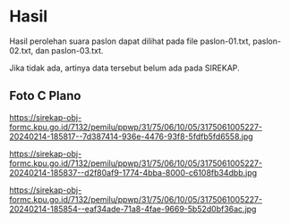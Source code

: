 # Hasil

Hasil perolehan suara paslon dapat dilihat pada file paslon-01.txt, paslon-02.txt, dan paslon-03.txt.

Jika tidak ada, artinya data tersebut belum ada pada SIREKAP.

## Foto C Plano

https://sirekap-obj-formc.kpu.go.id/7132/pemilu/ppwp/31/75/06/10/05/3175061005227-20240214-185817--7d387414-936e-4476-93f8-5fdfb5fd6558.jpg

https://sirekap-obj-formc.kpu.go.id/7132/pemilu/ppwp/31/75/06/10/05/3175061005227-20240214-185837--d2f80af9-1774-4bba-8000-c6108fb34dbb.jpg

https://sirekap-obj-formc.kpu.go.id/7132/pemilu/ppwp/31/75/06/10/05/3175061005227-20240214-185854--eaf34ade-71a8-4fae-9669-5b52d0bf36ac.jpg
